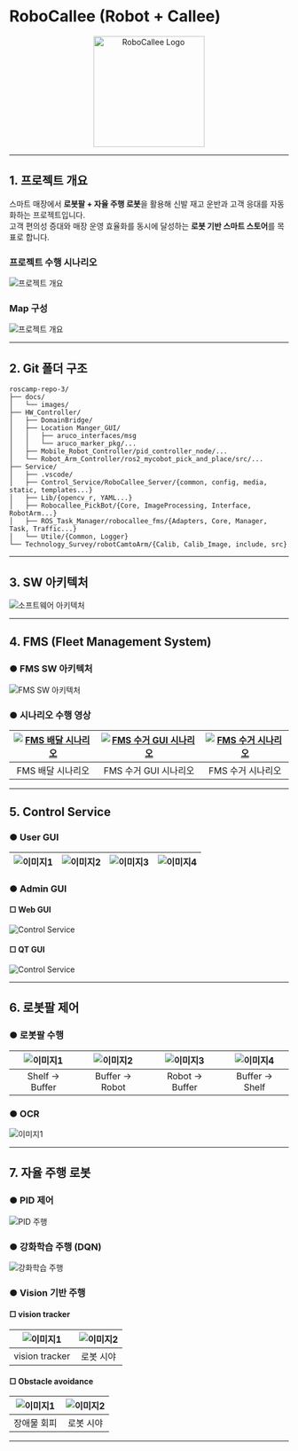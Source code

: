 # RoboCallee (Robot + Callee)
<p align="center">
  <img src="./docs/images/image72.png" alt="RoboCallee Logo" width="200"/>
</p>

---

## 1. 프로젝트 개요

스마트 매장에서 **로봇팔 + 자율 주행 로봇**을 활용해 신발 재고 운반과 고객 응대를 자동화하는 프로젝트입니다.  
고객 편의성 증대와 매장 운영 효율화를 동시에 달성하는 **로봇 기반 스마트 스토어**를 목표로 합니다.

### 프로젝트 수행 시나리오
![프로젝트 개요](./docs/images/image39.png)

### Map 구성
![프로젝트 개요](./docs/images/image46.png)

---

## 2. Git 폴더 구조

```
roscamp-repo-3/
├── docs/
│   └── images/
├── HW_Controller/
│   ├── DomainBridge/
│   ├── Location Manger_GUI/
│   │   ├── aruco_interfaces/msg
│   │   └── aruco_marker_pkg/...
│   ├── Mobile_Robot_Controller/pid_controller_node/...
│   └── Robot_Arm_Controller/ros2_mycobot_pick_and_place/src/...
├── Service/
│   ├── .vscode/
│   ├── Control_Service/RoboCallee_Server/{common, config, media, static, templates...}
│   ├── Lib/{opencv_r, YAML...}
│   ├── Robocallee_PickBot/{Core, ImageProcessing, Interface, RobotArm...}
│   ├── ROS_Task_Manager/robocallee_fms/{Adapters, Core, Manager, Task, Traffic...}
│   └── Utile/{Common, Logger}
└── Technology_Survey/robotCamtoArm/{Calib, Calib_Image, include, src}
```

---

## 3. SW 아키텍처

![소프트웨어 아키텍처](./docs/images/image38.png)

---

## 4. FMS (Fleet Management System)

### ● FMS SW 아키텍처
![FMS SW 아키텍처](./docs/images/image36.png)

### ● 시나리오 수행 영상
| [![FMS 배달 시나리오](https://img.youtube.com/vi/GBW1qsYFHe4/0.jpg)](https://www.youtube.com/watch?v=GBW1qsYFHe4) | [![FMS 수거 GUI 시나리오](https://img.youtube.com/vi/zXWMFyJrSFo/0.jpg)](https://www.youtube.com/watch?v=zXWMFyJrSFo) | [![FMS 수거 시나리오](https://img.youtube.com/vi/mT-UyDo27II/0.jpg)](https://www.youtube.com/watch?v=mT-UyDo27II) |
|:----------------------------------------------------------------------------------------------------------------:|:----------------------------------------------------------------------------------------------------------------:|:----------------------------------------------------------------------------------------------------------------:|
| FMS 배달 시나리오 | FMS 수거 GUI 시나리오 | FMS 수거 시나리오 |

---

## 5. Control Service

### ● User GUI
| ![이미지1](./docs/images/image26.png) | ![이미지2](./docs/images/image27.png) | ![이미지3](./docs/images/image29.png) | ![이미지4](./docs/images/image30.png) |
|---------------------------------------------|---------------------------------------------|---------------------------------------------|---------------------------------------------|

### ● Admin GUI

#### □ Web GUI
![Control Service](./docs/images/image89.png)

#### □ QT GUI
![Control Service](./docs/images/image37.gif)

---

## 6. 로봇팔 제어

### ● 로봇팔 수행
| ![이미지1](./docs/images/image108.gif) | ![이미지2](./docs/images/image71.gif) | ![이미지3](./docs/images/image90.gif) | ![이미지4](./docs/images/image96.gif) |
|:--------------------------------------------:|:--------------------------------------------:|:--------------------------------------------:|:--------------------------------------------:|
| Shelf → Buffer                               | Buffer → Robot                               | Robot → Buffer                               | Buffer → Shelf                               |

### ● OCR
![이미지1](./docs/images/image91.gif)
 
---

## 7. 자율 주행 로봇

### ● PID 제어
![PID 주행](./docs/images/mobile_pid.gif)

### ● 강화학습 주행 (DQN)
![강화학습 주행](./docs/images/mobile_dqn.gif)

### ● Vision 기반 주행

#### □ vision tracker
| ![이미지1](./docs/images/image81.gif) | ![이미지2](./docs/images/image67.gif) |
|:--------------------------------------------:|:--------------------------------------------:|
| vision tracker                               | 로봇 시야                                    |

#### □ Obstacle avoidance
| ![이미지1](./docs/images/image87.gif) | ![이미지2](./docs/images/image93.gif) |
|:--------------------------------------------:|:--------------------------------------------:|
| 장애물 회피                               | 로봇 시야                                    |

---
